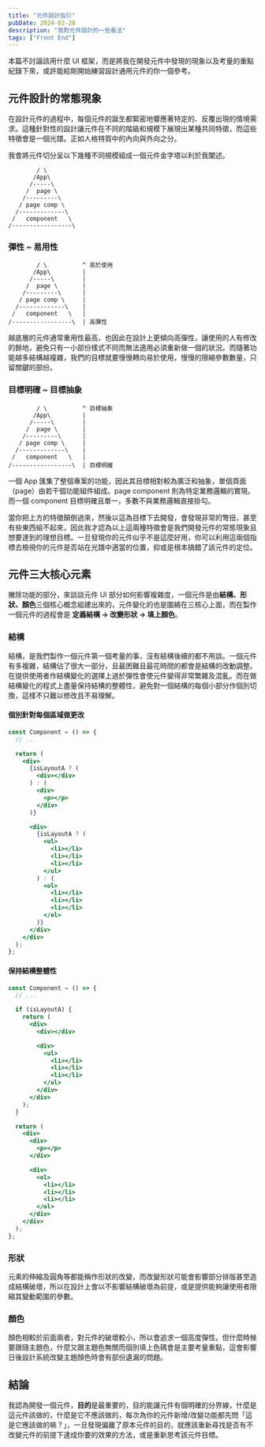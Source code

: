 ```yaml
---
title: "元件設計指引"
pubDate: 2024-02-20
description: "我對元件設計的一些看法"
tags: ["Front End"]
---
```


本篇不討論該用什麼 UI 框架，而是將我在開發元件中發現的現象以及考量的重點紀錄下來，或許能給剛開始練習設計通用元件的你一個參考。

## 元件設計的常態現象

在設計元件的過程中，每個元件的誕生都緊密地響應著特定的、反覆出現的情境需求。這種針對性的設計讓元件在不同的階級和規模下展現出某種共同特徵，而這些特徵會是一個光譜。正如人格特質中的內向與外向之分。

我會將元件切分呈以下幾種不同規模組成一個元件金字塔以利於我闡述。

```plain
        / \
       /App\
      /-----\
     /  page \
    /---------\
   / page comp \
  /-------------\
 /   component   \
/-----------------\
```

### 彈性 \~ 易用性

```plain
        / \          ^ 易於使用
       /App\         |
      /-----\        |
     /  page \       |
    /---------\      |
   / page comp \     |
  /-------------\    |
 /   component   \   |
/-----------------\  | 高彈性
```

越底層的元件通常重用性最高，也因此在設計上更傾向高彈性，讓使用的人有修改的餘地，避免只有一小部份樣式不同而無法適用必須重新做一個的狀況。而隨著功能越多結構越複雜，我們的目標就要慢慢轉向易於使用，慢慢的限縮參數數量，只留關鍵的部份。

### 目標明確 \~ 目標抽象

```plain
        / \          ^ 目標抽象
       /App\         |
      /-----\        |
     /  page \       |
    /---------\      |
   / page comp \     |
  /-------------\    |
 /   component   \   |
/-----------------\  | 目標明確
```

一個 App 匯集了整個專案的功能，因此其目標相對較為廣泛和抽象，單個頁面（page）由若干個功能組件組成。page component 則為特定業務邏輯的實現。而一個 component 目標明確且單一，多數不與業務邏輯直接掛勾。

當你把上方的特徵顛倒過來，然後以這為目標下去開發，會發現非常的彆扭，甚至有些東西組不起來，因此我才認為以上這兩種特徵會是我們開發元件的常態現象且想要達到的理想目標。一旦發現你的元件似乎不是這麼好用，你可以利用這兩個指標去檢視你的元件是否站在光譜中適當的位置，抑或是根本搞錯了該元件的定位。

## 元件三大核心元素

撇除功能的部分，來談談元件 UI 部分如何影響複雜度，一個元件是由**結構、形狀、顏色**三個核心概念組建出來的，元件變化的也是圍繞在三核心上面，而在製作一個元件的過程會是 **定義結構 → 改變形狀 → 填上顏色**。

### 結構

結構，是我們製作一個元件第一個考量的事，沒有結構後續的都不用談。一個元件有多複雜，結構佔了很大一部分，且最困難且最花時間的都會是結構的改動調整。在提供使用者作結構變化的選擇上過於彈性會使元件變得非常繁雜及混亂。而在做結構變化的程式上盡量保持結構的整體性，避免對一個結構的每個小部分作個別切換，這樣不只難以修改且不易理解。

#### 個別針對每個區域做更改

```jsx
const Component = () => {
  // ...

  return (
    <div>
      {isLayoutA ? (
        <div></div>
      ) : (
        <div>
          <p></p>
        </div>
      )}

      <div>
        {isLayoutA ? (
          <ul>
            <li></li>
            <li></li>
            <li></li>
          </ul>
        ) : (
          <ol>
            <li></li>
            <li></li>
            <li></li>
          </ol>
        )}
      </div>
    </div>
  );
};
```

#### 保持結構整體性

```jsx
const Component = () => {
  // ...

  if (isLayoutA) {
    return (
      <div>
        <div></div>

        <div>
          <ul>
            <li></li>
            <li></li>
            <li></li>
          </ul>
        </div>
      </div>
    );
  }

  return (
    <div>
      <div>
        <p></p>
      </div>

      <div>
        <ol>
          <li></li>
          <li></li>
          <li></li>
        </ol>
      </div>
    </div>
  );
};
```

### 形狀

元素的伸縮及圓角等都能稱作形狀的改變，而改變形狀可能會影響部分排版甚至造成結構破壞，所以在設計上會以不影響結構破壞為前提，或是提供能夠讓使用者限縮其變動範圍的參數。

### 顏色

顏色相較於前面兩者，對元件的破壞較小，所以會追求一個高度彈性。但什麼時候要跟隨主題色，什麼又跟主題色無關而個別填上色碼會是主要考量重點，這會影響日後設計系統改變主題顏色時會有部份遺漏的問題。

## 結論

我認為開發一個元件，**目的**是最重要的，目的能讓元件有個明確的分界線，什麼是這元件該做的，什麼是它不應該做的，每次為你的元件新增/改變功能都先問「這是它應該做的嘛？」，一旦發現偏離了原本元件的目的，就應該重新尋找是否有不改變元件的前提下達成你要的效果的方法，或是重新思考該元件目標。
